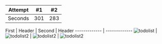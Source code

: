 
| Attempt | #1  | #2  |
| ------- | --- | --- |
| Seconds | 301 | 283 |



First | Header  | Second | Header
------------- | -------------
![todolist](https://s4.uupload.ir/files/screenshot_2021-12-14-11-01-15-758_com.kosar.todo_list_sk8x.jpg)  | ![todolist2](https://s4.uupload.ir/files/screenshot_2021-12-14-11-01-27-142_com.kosar.todo_list_t117.jpg) | ![todolist2](https://s4.uupload.ir/files/screenshot_2021-12-14-11-01-34-924_com.kosar.todo_list_0sx.jpg)  | ![todolist2](https://s4.uupload.ir/files/screenshot_2021-12-14-11-01-47-701_com.kosar.todo_list_7bbt.jpg)









